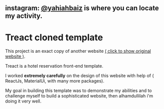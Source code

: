 ## instagram: [@yahiahbaiz](https://www.instagram.com/yahiahbaiz/) is where you can locate my activity.

# Treact cloned template

This project is an exact copy of another website [( click to show original website )](https://treact.owaiskhan.me/components/landingPages/HotelTravelLandingPage).

Treact is a hotel reservation front-end template.

I worked **extremely carefully** on the design of this website with  help of ( ReactJs, MaterialUi, with many more packages).

My goal in building this template was to demonstrate my abilities and to challenge myself to build a sophisticated website, then alhamdullilah i'm doing it very well.
